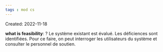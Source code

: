 ```yaml
---
tags : mod cs
---
```

Created: 2022-11-18

**what is feasibility**: 
?
Le système existant est évalué. Les déficiences sont identifiées. Pour ce faire, on peut interroger les utilisateurs du système et consulter le personnel de soutien.